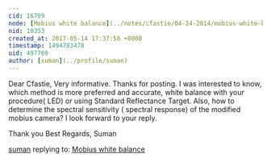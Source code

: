 ```yaml
---
cid: 16769
node: [Mobius white balance](../notes/cfastie/04-24-2014/mobius-white-balance)
nid: 10353
created_at: 2017-05-14 17:37:58 +0000
timestamp: 1494783478
uid: 497769
author: [suman](../profile/suman)
---
```


Dear Cfastie,
                     Very informative. Thanks for posting. I was interested to know, which method is more preferred and accurate, white balance with your procedure( LED) or using Standard Reflectance Target. Also, how to determine the spectral sensitivity ( spectral response) of the modified mobius camera?
I look forward to your reply.

Thank you 
Best Regards, 
Suman 

[suman](../profile/suman) replying to: [Mobius white balance](../notes/cfastie/04-24-2014/mobius-white-balance)

